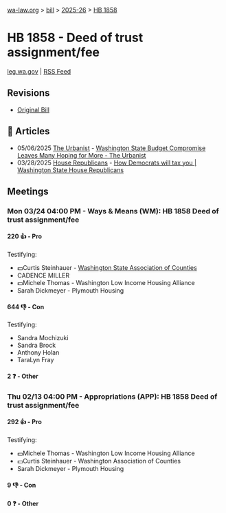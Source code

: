 [wa-law.org](/) > [bill](/bill/) > [2025-26](/bill/2025-26/) > [HB 1858](/bill/2025-26/hb/1858/)

# HB 1858 - Deed of trust assignment/fee
[leg.wa.gov](https://app.leg.wa.gov/billsummary?BillNumber=1858&Year=2025&Initiative=false) | [RSS Feed](./rss.xml)

## Revisions
* [Original Bill](1/)

## 📰 Articles
* 05/06/2025 [The Urbanist](/org/the_urbanist/) - [Washington State Budget Compromise Leaves Many Hoping for More - The Urbanist](https://www.theurbanist.org/2025/05/06/washington-state-budget-compromise-leaves-many-hoping-for-more/#:~:text=HB%201858)
* 03/28/2025 [House Republicans](/org/house_republicans/) - [How Democrats will tax you | Washington State House Republicans](https://houserepublicans.wa.gov/how-democrats-will-tax-you/#:~:text=House%20Bill%201858%20|%20Document%20recording%20fees)

## Meetings
### Mon 03/24 04:00 PM - Ways & Means (WM): HB 1858 Deed of trust assignment/fee
#### 220 👍 - Pro
Testifying:
* 💵Curtis Steinhauer - [Washington State Association of Counties](/org/washington_state_association_of_counties/)
* CADENCE MILLER
* 💵Michele Thomas - Washington Low Income Housing Alliance
* Sarah Dickmeyer - Plymouth Housing

#### 644 👎 - Con
Testifying:
* Sandra Mochizuki
* Sandra Brock
* Anthony Holan
* TaraLyn Fray

#### 2 ❓ - Other

### Thu 02/13 04:00 PM - Appropriations (APP): HB 1858 Deed of trust assignment/fee
#### 292 👍 - Pro
Testifying:
* 💵Michele Thomas - Washington Low Income Housing Alliance
* 💵Curtis Steinhauer - Washington Association of Counties
* Sarah Dickmeyer - Plymouth Housing

#### 9 👎 - Con

#### 0 ❓ - Other
